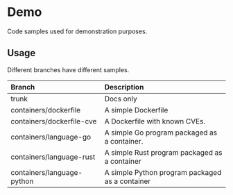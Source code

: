 # Demo

Code samples used for demonstration purposes.

## Usage

Different branches have different samples.

| Branch                     | Description                                     |
| :------------------------- | :---------------------------------------------- |
| trunk                      | Docs only                                       |
| containers/dockerfile      | A simple Dockerfile                             |
| containers/dockerfile-cve  | A Dockerfile with known CVEs.                   |
| containers/language-go     | A simple Go program packaged as a container.    |
| containers/language-rust   | A simple Rust program packaged as a container   |
| containers/language-python | A simple Python program packaged as a container |
